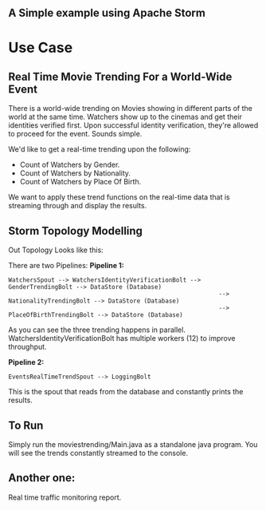 ## A Simple example using Apache Storm ##

# Use Case #
## Real Time Movie Trending For a World-Wide Event ##
There is a world-wide trending on Movies showing in different parts of the world at the same time.
Watchers show up to the cinemas and get their identities verified first.
Upon successful identity verification, they're allowed to proceed for the event.
Sounds simple.

We'd like to get a real-time trending upon the following:
* Count of Watchers by Gender.
* Count of Watchers by Nationality.
* Count of Watchers by Place Of Birth.

We want to apply these trend functions on the real-time data that is streaming through and display the results.
 
## Storm Topology Modelling ##

Out Topology Looks like this:

There are two Pipelines:
**Pipeline 1:**
```
WatchersSpout --> WatchersIdentityVerificationBolt --> GenderTrendingBolt --> DataStore (Database)
                                                           --> NationalityTrendingBolt --> DataStore (Database)
                                                           --> PlaceOfBirthTrendingBolt --> DataStore (Database) 
```
As you can see the three trending happens in parallel.
WatchersIdentityVerificationBolt has multiple workers (12) to improve throughput.

**Pipeline 2:**
```
EventsRealTimeTrendSpout --> LoggingBolt
```
This is the spout that reads from the database and constantly prints the results.


## To Run ##
Simply run the moviestrending/Main.java as a standalone java program. You will see the trends constantly streamed to the console.

## Another one: ##

Real time traffic monitoring report.
